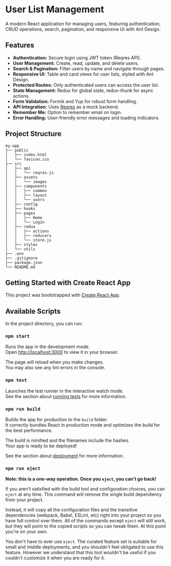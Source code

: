 # User List Management

A modern React application for managing users, featuring authentication, CRUD operations, search, pagination, and responsive UI with Ant Design.

## Features

- **Authentication:** Secure login using JWT token (Reqres API).
- **User Management:** Create, read, update, and delete users.
- **Search & Pagination:** Filter users by name and navigate through pages.
- **Responsive UI:** Table and card views for user lists, styled with Ant Design.
- **Protected Routes:** Only authenticated users can access the user list.
- **State Management:** Redux for global state, redux-thunk for async actions.
- **Form Validation:** Formik and Yup for robust form handling.
- **API Integration:** Uses [Reqres](https://reqres.in/) as a mock backend.
- **Remember Me:** Option to remember email on login.
- **Error Handling:** User-friendly error messages and loading indicators.

## Project Structure

```
my-app
├── public
│   ├── index.html
│   └── favicon.ico
├── src
│   ├── api
│   │   └── reqres.js
│   ├── assets
│   │   └── images
│   ├── components
│   │   ├── common
│   │   ├── layout
│   │   └── users
│   ├── config
│   ├── hooks
│   ├── pages
│   │   ├── Home
│   │   └── Login
│   ├── redux
│   │   ├── actions
│   │   ├── reducers
│   │   └── store.js
│   ├── styles
│   └── utils
├── .env
├── .gitignore
├── package.json
└── README.md
```

## Getting Started with Create React App

This project was bootstrapped with [Create React App](https://github.com/facebook/create-react-app).

## Available Scripts

In the project directory, you can run:

### `npm start`

Runs the app in the development mode.\
Open [http://localhost:3000](http://localhost:3000) to view it in your browser.

The page will reload when you make changes.\
You may also see any lint errors in the console.

### `npm test`

Launches the test runner in the interactive watch mode.\
See the section about [running tests](https://facebook.github.io/create-react-app/docs/running-tests) for more information.

### `npm run build`

Builds the app for production to the `build` folder.\
It correctly bundles React in production mode and optimizes the build for the best performance.

The build is minified and the filenames include the hashes.\
Your app is ready to be deployed!

See the section about [deployment](https://facebook.github.io/create-react-app/docs/deployment) for more information.

### `npm run eject`

**Note: this is a one-way operation. Once you `eject`, you can't go back!**

If you aren't satisfied with the build tool and configuration choices, you can `eject` at any time. This command will remove the single build dependency from your project.

Instead, it will copy all the configuration files and the transitive dependencies (webpack, Babel, ESLint, etc) right into your project so you have full control over them. All of the commands except `eject` will still work, but they will point to the copied scripts so you can tweak them. At this point you're on your own.

You don't have to ever use `eject`. The curated feature set is suitable for small and middle deployments, and you shouldn't feel obligated to use this feature. However we understand that this tool wouldn't be useful if you couldn't customize it when you are ready for it.
